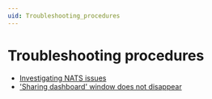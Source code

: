 ```yaml
---
uid: Troubleshooting_procedures
---
```


# Troubleshooting procedures

- [Investigating NATS issues](xref:Investigating_NATS_Issues)
- ['Sharing dashboard' window does not disappear](xref:Sharing_dashboard_window_does_not_disappear)
